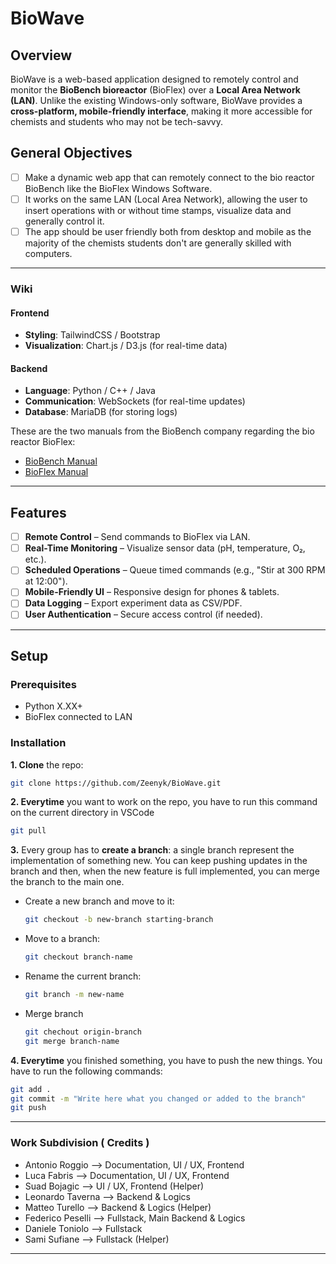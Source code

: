 # BioWave

## Overview  
BioWave is a web-based application designed to remotely control and monitor the **BioBench bioreactor** (BioFlex) over a **Local Area Network (LAN)**. Unlike the existing Windows-only software, BioWave provides a **cross-platform, mobile-friendly interface**, making it more accessible for chemists and students who may not be tech-savvy.

## General Objectives

* [ ] Make a dynamic web app that can remotely connect to the bio reactor BioBench like the BioFlex Windows Software. 
* [ ] It works on the same LAN (Local Area Network), allowing the user to insert operations with or without time stamps, visualize data and generally control it.
* [ ] The app should be user friendly both from desktop and mobile as the majority of the chemists students don't are generally skilled with computers.

***

### Wiki

#### Frontend
- **Styling**: TailwindCSS / Bootstrap
- **Visualization**: Chart.js / D3.js (for real-time data)

#### Backend
- **Language**: Python / C++ / Java
- **Communication**: WebSockets (for real-time updates)
- **Database**: MariaDB (for storing logs)

These are the two manuals from the BioBench company regarding the bio reactor BioFlex:

- [BioBench Manual](./documentation/manuals/BioBenchManual.pdf)  
- [BioFlex Manual](./documentation/manuals/BioFlexManual.pdf) 

***

## Features  
  * [ ] **Remote Control** – Send commands to BioFlex via LAN.  
  * [ ] **Real-Time Monitoring** – Visualize sensor data (pH, temperature, O₂, etc.).  
  * [ ] **Scheduled Operations** – Queue timed commands (e.g., "Stir at 300 RPM at 12:00").  
  * [ ] **Mobile-Friendly UI** – Responsive design for phones & tablets.  
  * [ ] **Data Logging** – Export experiment data as CSV/PDF.  
  * [ ] **User Authentication** – Secure access control (if needed).  

***

## Setup  
### Prerequisites  
- Python X.XX+
- BioFlex connected to LAN  

### Installation  
**1. Clone** the repo:  
  ```bash  
  git clone https://github.com/Zeenyk/BioWave.git
  ```
**2. Everytime** you want to work on the repo, you have to run this command on the current directory in VSCode
  ```bash  
  git pull
  ```
**3.** Every group has to **create a branch**: a single branch represent the implementation of something new. You can keep pushing updates in the branch and then, when the new feature is full implemented, you can merge the branch to the main one.

- Create a new branch and move to it:
  ```bash  
  git checkout -b new-branch starting-branch
  ```

- Move to a branch:
  ```bash  
  git checkout branch-name
  ```

- Rename the current branch:
  ```bash  
  git branch -m new-name
  ```

- Merge branch
  ```bash  
  git chechout origin-branch
  git merge branch-name
  ```

**4. Everytime** you finished something, you have to push the new things. You have to run the following commands:
  ```bash  
  git add .
  git commit -m "Write here what you changed or added to the branch"
  git push
  ```
   
***



### Work Subdivision ( Credits )

* Antonio Roggio --> Documentation, UI / UX, Frontend
* Luca Fabris --> Documentation, UI / UX, Frontend
* Suad Bojagic --> UI / UX, Frontend (Helper)
* Leonardo Taverna --> Backend & Logics
* Matteo Turello --> Backend & Logics (Helper)
* Federico Peselli --> Fullstack, Main Backend & Logics
* Daniele Toniolo --> Fullstack
* Sami Sufiane --> Fullstack (Helper) 
***



